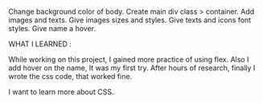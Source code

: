 Change background color of body.
Create main div class > container.
Add images and texts.
Give images sizes and styles.
Give texts and icons font styles.
Give name a hover.

WHAT I LEARNED :

While working on this project, I gained more practice of using flex. Also I add hover on the name, It was my first try.
After hours of research, finally I wrote the css code, that worked fine.

I want to learn more about CSS.
